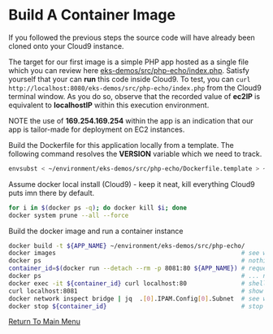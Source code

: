 # Build A Container Image

If you followed the previous steps the source code will have already been cloned onto your Cloud9 instance.

The target for our first image is a simple PHP app hosted as a single file which you can review here [eks-demos/src/php-echo/index.php](/src/php-echo/index.php).
Satisfy yourself that your can **run** this code inside Cloud9. To test, you can `curl http://localhost:8080/eks-demos/src/php-echo/index.php` from the Cloud9 terminal window. 
As you do so, observe that the recorded value of **ec2IP** is equivalent to **localhostIP** within this execution environment.

NOTE the use of **169.254.169.254** within the app is an indication that our app is tailor-made for deployment on EC2 instances.

Build the Dockerfile for this application locally from a template. The following command resolves the **VERSION** variable which we need to track.
```bash
envsubst < ~/environment/eks-demos/src/php-echo/Dockerfile.template > ~/environment/eks-demos/src/php-echo/Dockerfile
```

Assume docker local install (Cloud9) - keep it neat, kill everything Cloud9 puts imn there by default.
```bash
for i in $(docker ps -q); do docker kill $i; done
docker system prune --all --force
```

Build the docker image and run a container instance
```bash
docker build -t ${APP_NAME} ~/environment/eks-demos/src/php-echo/
docker images                                                   # see what you produced
docker ps                                                       # nothing running ...
container_id=$(docker run --detach --rm -p 8081:80 ${APP_NAME}) # request docker to instantiate a single container as a background process
docker ps                                                       # ... now one container running
docker exec -it ${container_id} curl localhost:80               # shell INTO that container and curl the INTERNAL port (80)
curl localhost:8081                                             # show that the corresponding EXTERNAL port is mapped to a high-order port (8081) on the c9 instance
docker network inspect bridge | jq  .[0].IPAM.Config[0].Subnet  # see why the ec2IP is no longer equivalent to the localhostIP
docker stop ${container_id}                                     # stop the container (which will be terminated because we ran it with the --rm flag)
```

[Return To Main Menu](/README.md)
